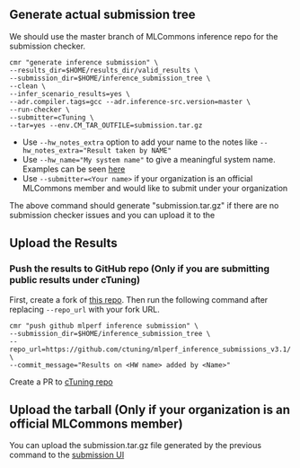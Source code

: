 
## Generate actual submission tree

We should use the master branch of MLCommons inference repo for the submission checker. 
```
cmr "generate inference submission" \
--results_dir=$HOME/results_dir/valid_results \
--submission_dir=$HOME/inference_submission_tree \
--clean \
--infer_scenario_results=yes \
--adr.compiler.tags=gcc --adr.inference-src.version=master \
--run-checker \
--submitter=cTuning \
--tar=yes --env.CM_TAR_OUTFILE=submission.tar.gz
```

* Use `--hw_notes_extra` option to add your name to the notes like `--hw_notes_extra="Result taken by NAME" `
* Use `--hw_name="My system name"` to give a meaningful system name. Examples can be seen [here](https://github.com/mlcommons/inference_results_v3.0/tree/main/open/cTuning/systems)
* Use `--submitter=<Your name>` if your organization is an official MLCommons member and would like to submit under your organization

The above command should generate "submission.tar.gz" if there are no submission checker issues and you can upload it to the 

## Upload the Results

### Push the results to GitHub repo (Only if you are submitting public results under cTuning)

First, create a fork of [this repo](https://github.com/ctuning/mlperf_inference_submissions_v3.1/). Then run the following command after replacing `--repo_url` with your fork URL.
```
cmr "push github mlperf inference submission" \
--submission_dir=$HOME/inference_submission_tree \
--repo_url=https://github.com/ctuning/mlperf_inference_submissions_v3.1/ \
--commit_message="Results on <HW name> added by <Name>"
```

Create a PR to [cTuning repo](https://github.com/ctuning/mlperf_inference_submissions_v3.1/)

## Upload the tarball (Only if your organization is an official MLCommons member)

You can upload the submission.tar.gz file generated by the previous command to the [submission UI](https://submissions-ui.mlcommons.org/index)

